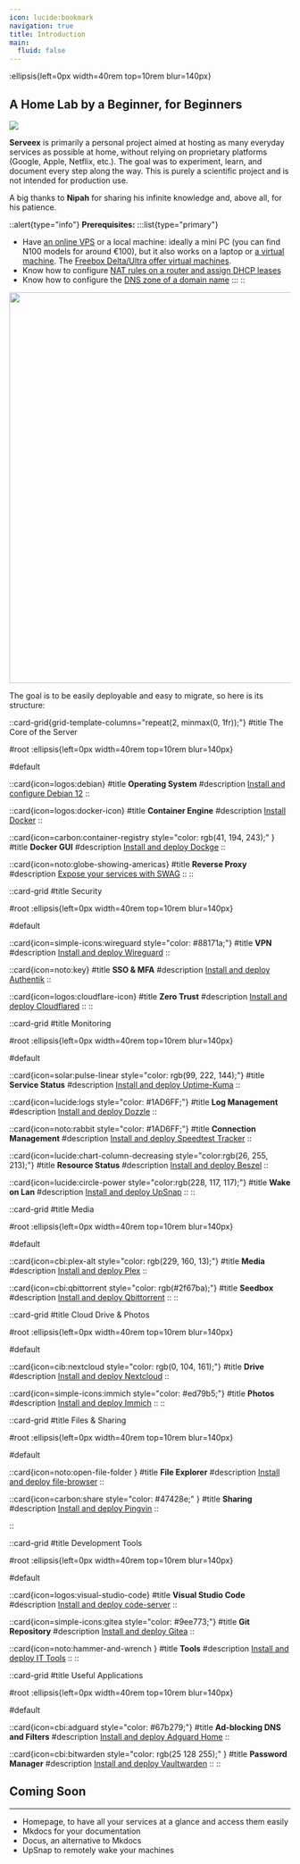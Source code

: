 ```yaml
---
icon: lucide:bookmark
navigation: true
title: Introduction
main:
  fluid: false
---
```

:ellipsis{left=0px width=40rem top=10rem blur=140px}
## A Home Lab by a Beginner, for Beginners

![](/img/serveex/serveex-server.svg)  

**Serveex** is primarily a personal project aimed at hosting as many everyday services as possible at home, without relying on proprietary platforms (Google, Apple, Netflix, etc.). The goal was to experiment, learn, and document every step along the way. This is purely a scientific project and is not intended for production use.

A big thanks to **Nipah** for sharing his infinite knowledge and, above all, for his patience.

::alert{type="info"}
**Prerequisites:**
:::list{type="primary"}
- Have [an online VPS](https://www.it-connect.fr/les-serveurs-prives-virtuels-vps-pour-les-debutants/) or a local machine: ideally a mini PC (you can find N100 models for around €100), but it also works on a laptop or [a virtual machine](https://openclassrooms.com/fr/courses/2035806-virtualisez-votre-architecture-et-vos-environnements-de-travail/6313946-installez-virtualbox). The [Freebox Delta/Ultra offer virtual machines](https://next.ink/3493/machines-virtuelles-et-freebox-delta-comment-heberger-votre-premiere-page-web/).
- Know how to configure [NAT rules on a router and assign DHCP leases](/general/nat)
- Know how to configure the [DNS zone of a domain name](/general/dns)
:::
::

<p align="center">
<img src="/img/serveex/serveex.svg" align="center" width="700">

The goal is to be easily deployable and easy to migrate, so here is its structure:

::card-grid{grid-template-columns="repeat(2, minmax(0, 1fr));"}
#title
The Core of the Server

#root
:ellipsis{left=0px width=40rem top=10rem blur=140px}

#default
 
  ::card{icon=logos:debian}
  #title
  __Operating System__
  #description
  [Install and configure Debian 12](/serveex/core/installation)
  ::
 
  ::card{icon=logos:docker-icon}
  #title
  __Container Engine__
  #description
  [Install Docker](/serveex/core/docker)
  ::

  ::card{icon=carbon:container-registry style="color: rgb(41, 194, 243);" }
  #title
  __Docker GUI__
  #description
  [Install and deploy Dockge](/serveex/core/docker#installer-dockge-pour-gérer-et-déployer-les-conteneurs)
  ::
  
  ::card{icon=noto:globe-showing-americas}
  #title
  __Reverse Proxy__
  #description
  [Expose your services with SWAG](/serveex/core/swag)
  ::
::

::card-grid
#title
Security

#root
:ellipsis{left=0px width=40rem top=10rem blur=140px}

#default
 
  ::card{icon=simple-icons:wireguard style="color: #88171a;"}
  #title
  __VPN__
  #description
  [Install and deploy Wireguard](/serveex/security/wireguard)
  ::
 
  ::card{icon=noto:key}
  #title
  __SSO & MFA__
  #description
  [Install and deploy Authentik](/serveex/security/authentik)
  ::

  ::card{icon=logos:cloudflare-icon}
  #title
  __Zero Trust__
  #description
  [Install and deploy Cloudflared](/serveex/security/cloudflare)
  ::
::

::card-grid
#title
Monitoring

#root
:ellipsis{left=0px width=40rem top=10rem blur=140px}

#default
 
  ::card{icon=solar:pulse-linear style="color: rgb(99, 222, 144);"}
  #title
  __Service Status__
  #description
  [Install and deploy Uptime-Kuma](/serveex/monitoring/uptime-kuma)
  ::
 
  ::card{icon=lucide:logs style="color: #1AD6FF;"}
  #title
  __Log Management__
  #description
  [Install and deploy Dozzle](/serveex/monitoring/dozzle)
  ::

  ::card{icon=noto:rabbit style="color: #1AD6FF;"}
  #title
  __Connection Management__
  #description
  [Install and deploy Speedtest Tracker](/serveex/monitoring/speedtest-tracker)
  ::

  ::card{icon=lucide:chart-column-decreasing style="color:rgb(26, 255, 213);"}
  #title
  __Resource Status__
  #description
  [Install and deploy Beszel](/serveex/monitoring/beszel)
  ::

  ::card{icon=lucide:circle-power style="color:rgb(228, 117, 117);"}
  #title
  __Wake on Lan__
  #description
  [Install and deploy UpSnap](/serveex/monitoring/upsnap)
  ::
::

::card-grid
#title
Media

#root
:ellipsis{left=0px width=40rem top=10rem blur=140px}

#default
 
  ::card{icon=cbi:plex-alt style="color: rgb(229, 160, 13);"}
  #title
  __Media__
  #description
  [Install and deploy Plex](/serveex/media/plex)
  ::
 
  ::card{icon=cbi:qbittorrent style="color: rgb(#2f67ba);"}
  #title
  __Seedbox__
  #description
  [Install and deploy Qbittorrent](/serveex/media/qbittorrent)
  ::
::

::card-grid
#title
Cloud Drive & Photos

#root
:ellipsis{left=0px width=40rem top=10rem blur=140px}

#default
 
  ::card{icon=cib:nextcloud style="color: rgb(0, 104, 161);"}
  #title
  __Drive__
  #description
  [Install and deploy Nextcloud](/serveex/cloud/nextcloud)
  ::
 
  ::card{icon=simple-icons:immich style="color: #ed79b5;"}
  #title
  __Photos__
  #description
  [Install and deploy Immich](/serveex/cloud/immich)
  ::
::

::card-grid
#title
Files & Sharing

#root
:ellipsis{left=0px width=40rem top=10rem blur=140px}

#default
 
  ::card{icon=noto:open-file-folder }
  #title
  __File Explorer__
  #description
  [Install and deploy file-browser](/serveex/files/file-browser)
  ::

  ::card{icon=carbon:share style="color: #47428e;" }
  #title
  __Sharing__
  #description
  [Install and deploy Pingvin](/serveex/files/pingvin)
  ::

::

::card-grid
#title
Development Tools

#root
:ellipsis{left=0px width=40rem top=10rem blur=140px}

#default
 
  ::card{icon=logos:visual-studio-code}
  #title
  __Visual Studio Code__
  #description
  [Install and deploy code-server](/serveex/development/code-server)
  ::
 
  ::card{icon=simple-icons:gitea style="color: #9ee773;"}
  #title
  __Git Repository__
  #description
  [Install and deploy Gitea](/serveex/development/gitea)
  ::

  ::card{icon=noto:hammer-and-wrench }
  #title
  __Tools__
  #description
  [Install and deploy IT Tools](/serveex/development/it-tools)
  ::
::

::card-grid
#title
Useful Applications

#root
:ellipsis{left=0px width=40rem top=10rem blur=140px}

#default
 
  ::card{icon=cbi:adguard style="color: #67b279;"}
  #title
  __Ad-blocking DNS and Filters__
  #description
  [Install and deploy Adguard Home](/serveex/apps/adguard)
  ::
 
  ::card{icon=cbi:bitwarden style="color: rgb(25 128 255);" }
  #title
  __Password Manager__
  #description
  [Install and deploy Vaultwarden](/serveex/apps/vaultwarden)
  ::
::

## Coming Soon
---
- Homepage, to have all your services at a glance and access them easily
- Mkdocs for your documentation
- Docus, an alternative to Mkdocs
- UpSnap to remotely wake your machines
